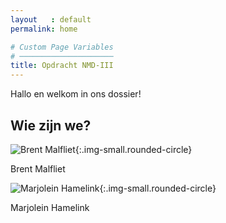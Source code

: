 ```yaml
---
layout   : default
permalink: home

# Custom Page Variables
# ─────────────────────
title: Opdracht NMD-III
---
```

<div class="jumbotron">
Hallo en welkom in ons dossier!
</div>

Wie zijn we?
------------
![Brent Malfliet](assets/img/brent2.png){:.img-small.rounded-circle}

Brent Malfliet

 ![Marjolein Hamelink](assets/img/marjolein.jpg){:.img-small.rounded-circle}

Marjolein Hamelink


